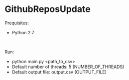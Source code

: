 # GithubReposUpdate

Prequisites:
  - Python 2.7
  
<br/>

Run:
  - python main.py <path_to_csv>
  - Default number of threads: 5 (NUMBER_OF_THREADS)
  - Default output file: output.csv (OUTPUT_FILE)

